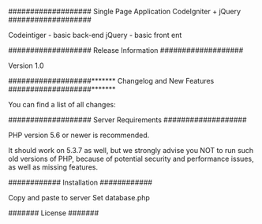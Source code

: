 ###################
Single Page Application CodeIgniter + jQuery
###################

Codeintiger - basic back-end
jQuery - basic front ent

###################
Release Information
###################

Version 1.0

###################*******
Changelog and New Features
###################*******

You can find a list of all changes:

###################
Server Requirements
###################

PHP version 5.6 or newer is recommended. 

It should work on 5.3.7 as well, but we strongly advise you NOT to run
such old versions of PHP, because of potential security and performance
issues, as well as missing features.

############
Installation
############

Copy and paste to server
Set database.php

#######
License
#######


